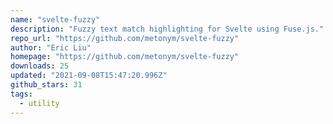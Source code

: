 ```yaml
---
name: "svelte-fuzzy"
description: "Fuzzy text match highlighting for Svelte using Fuse.js."
repo_url: "https://github.com/metonym/svelte-fuzzy"
author: "Eric Liu"
homepage: "https://github.com/metonym/svelte-fuzzy"
downloads: 25
updated: "2021-09-08T15:47:20.996Z"
github_stars: 31
tags: 
  - utility
---
```


